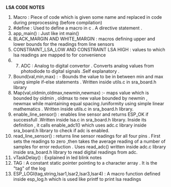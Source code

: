 **LSA CODE NOTES**

1. Macro :  Piece of code which is given some name and replaced in code during preprocessing (before compilation)
2. #define : Used to define a macro in c . A directive statement .
3. app_main() : Just like int main()
4. BLACK_MARGIN AND WHITE_MARGIN : macros defining upper and lower bounds for the readings from line sensors
5. CONSTRAINT_LSA_LOW AND CONSTRAINT LSA HIGH : values to which lsa readings are mapped to for convenience 
6. 7. ADC : Analog to digital convertor . Converts analog values from photodiode to digital signals .Self explanatory .
7. Bound(val,min,max) : - Bounds the value to be in between min and max using simple if-else statements . Written inside utils.c in sra_board.h library 
8. Map(val,oldmin,oldmax,newmin,newmax) :- maps value which is bounded by oldmin , oldmax to new value bounded by newmin , newmax 
while maintaining equal spacing /uniformity using simple linear mathematics . Written inside utils.c in sra_board.h library.
9. enable_line_sensor() : enables line sensor and returns ESP_OK if successfull .Written inside lsa.c in sra_board.h library. Inside its definition , 
it calls enable_adc1() which uses adc.c library inside sra_board.h library to check if adc is enabled. 
10. read_line_sensor() : returns line sensor readings for all four pins . First sets the readings to zero ,then takes the average reading of a number of
samples for error reduction . Uses read_adc() written inside adc.c library inside sra_board.h library to read digital readings from adc.
11. vTaskDelay() : Explained in led blink notes
12. TAG : A constant static pointer pointing to a character array . It is the "tag" of the log
13. ESP_LOGI(tag,string,lsar1,lsar2,lsar3,lsar4) : A macro function defined inside esp_log.h which is used like printf to print lsa readings 
